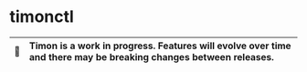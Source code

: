 # timonctl

| :memo: | Timon is a work in progress. Features will evolve over time and there may be breaking changes between releases. |
|-|:-|
